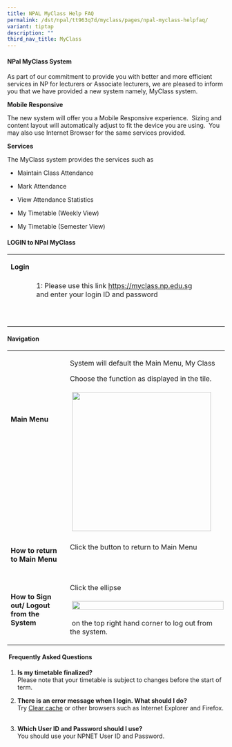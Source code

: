 ```yaml
---
title: NPAL MyClass Help FAQ
permalink: /dst/npal/tt963q7d/myclass/pages/npal-myclass-helpfaq/
variant: tiptap
description: ""
third_nav_title: MyClass
---
```

<h4><strong>NPal MyClass&nbsp;System&nbsp;</strong>&nbsp;</h4>
<p>As part of our commitment to provide you with better and more efficient
services in NP for lecturers or Associate lecturers, we are pleased to
inform you that we have provided a new system namely, MyClass system.</p>
<p><strong>Mobile Responsive</strong>
</p>
<p>The new system will offer you a Mobile Responsive experience.&nbsp; Sizing
and content layout will automatically adjust to fit the device you are
using.&nbsp; You may also use Internet Browser for the same services provided.</p>
<p><strong>Services</strong>
</p>
<p>The MyClass system provides the services such as</p>
<ul data-tight="true" class="tight">
<li>
<p>Maintain Class Attendance&nbsp;</p>
</li>
<li>
<p>Mark Attendance</p>
</li>
<li>
<p>View Attendance Statistics</p>
</li>
<li>
<p>My Timetable (Weekly&nbsp;View)</p>
</li>
<li>
<p>My Timetable (Semester View)​</p>
</li>
</ul>
<h4><strong>LOGIN to NPal MyClass</strong></h4>
<table>
<tbody>
<tr>
<td rowspan="1" colspan="1">
<p><strong>Login</strong>​</p>
<p>&nbsp;</p>
<p>&nbsp;</p>
<p>&nbsp;</p>
</td>
<td rowspan="1" colspan="1">
<p>1: Please use this link&nbsp;<a href="https://myclass.np.edu.sg/" rel="noopener noreferrer nofollow" target="_blank">https://myclass.np.edu.sg​</a> and&nbsp;enter
your login ID and password&nbsp;​</p>
</td>
</tr>
</tbody>
</table>
<h4><strong>Navigation</strong></h4>
<table>
<tbody>
<tr>
<td rowspan="1" colspan="1">
<p><strong>Main Menu</strong>
</p>
<p>&nbsp;</p>
<p>&nbsp;</p>
<p>&nbsp;</p>
</td>
<td rowspan="1" colspan="1">
<p>System will default the Main Menu, My Class</p>
<p>Choose the function as displayed in the tile.</p>
<p></p>
<div class="isomer-image-wrapper">
<img style="border: none; -webkit-tap-highlight-color: transparent; width: 322px; margin: 5px;" height="auto" width="100%" alt="" src="https://www2.np.edu.sg/dst/npal/tt963q7d/myclass/PublishingImages/myclass-home.png">
</div>
</td>
</tr>
<tr>
<td rowspan="1" colspan="1">
<p><strong>How to&nbsp;return to Main Menu</strong>
</p>
</td>
<td rowspan="1" colspan="1">
<p>Click the&nbsp;button to return to Main Menu</p>
<p>&nbsp; &nbsp; &nbsp; &nbsp; &nbsp; &nbsp; &nbsp; &nbsp; &nbsp; &nbsp;
&nbsp; &nbsp; &nbsp; &nbsp; &nbsp; &nbsp;</p>
</td>
</tr>
<tr>
<td rowspan="1" colspan="1">
<p>​<strong>How to Sign out/ Logout from the System</strong>
</p>
</td>
<td rowspan="1" colspan="1">
<p>Click the&nbsp;ellipse&nbsp;</p>
<div class="isomer-image-wrapper">
<img style="border: none; -webkit-tap-highlight-color: transparent; margin: 5px;" height="auto" width="100%" alt="" src="https://www2.np.edu.sg/dst/npal/tt963q7d/myclass/PublishingImages/ellipse-icon.png">
</div>
<p>&nbsp;on the top right hand corner to log out from the system​.</p>
</td>
</tr>
</tbody>
</table>
<h4>​&nbsp;<strong>​Frequently Asked Questions</strong></h4>
<ol data-tight="true" class="tight">
<li>
<p>​<strong>Is my timetable finalized?</strong> 
<br>Please note that your timetable is subject to changes before the start
of term.
<br>
</p>
</li>
<li>
<p><strong>There is an error message when I login. What should I do?</strong> 
<br>Try <a href="https://www2.np.edu.sg/dst/npal/tt963q7d/myclass/Pages/NPAL_ClearCache.aspx" rel="noopener noreferrer nofollow" target="_blank">Clear cache</a> or
other browsers such as Internet Explorer and Firefox.
<br>​</p>
</li>
<li>
<p><strong>Which User ID and Password should I use?</strong> 
<br>You should use your NPNET User ID and Password​.</p>
</li>
</ol>
<p></p>
